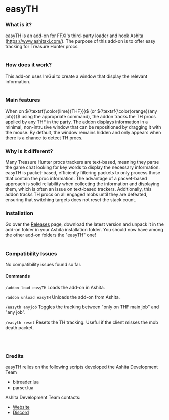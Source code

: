 # easyTH

### What is it?
easyTH is an add-on for FFXI's third-party loader and hook Ashita (https://www.ashitaxi.com/).
The purpose of this add-on is to offer easy tracking for Treasure Hunter procs.
<br></br>

### How does it work?
This add-on uses ImGui to create a window that display the relevant information.
<br></br>

### Main features
When on ${\textsf{\color{lime}{THF}}}$ (or ${\textsf{\color{orange}{any job}}}$ using the appropriate command), the addon tracks the TH procs applied by any THF in the party.
The addon displays information in a minimal, non-intrusive window that can be repositioned by dragging it with the mouse.
By default, the window remains hidden and only appears when there is a chance to detect TH procs.

### Why is it different?
Many Treasure Hunter procs trackers are text-based, meaning they parse the game chat looking for key words to display the necessary information.
easyTH is packet-based, efficiently filtering packets to only process those that contain the proc information.
The advantage of a packet-based approach is solid reliability when collecting the information and displaying them, which is often an issue on text-based trackers.
Additionally, this addon tracks TH procs on all engaged mobs until they are defeated, ensuring that switching targets does not reset the stack count.

### Installation
Go over the <a href="https://github.com/ariel-logos/easyTH/releases" target="_blank">Releases</a> page, download the latest version and unpack it in the add-on folder in your Ashita installation folder. You should now have among the other add-on folders the "easyTH" one!
<br></br>

### Compatibility Issues
No compatibility issues found so far.

#### Commands
```/addon load easyTH``` Loads the add-on in Ashita.

```/addon unload easyTH``` Unloads the add-on from Ashita.

```/easyth anyjob``` Toggles the tracking between "only on THF main job" and "any job".

```/easyth reset``` Resets the TH tracking. Useful if the client misses the mob death packet.

<br></br>

### Credits
easyTH relies on the following scripts developed the Ashita Development Team
<ul>
  <li>bitreader.lua</li>
  <li>parser.lua</li>
</ul>

Ashita Development Team contacts:
<ul>
<li><a href="https://www.ashitaxi.com" target="_blank">Website</a></li>
<li><a href="https://discord.gg/Ashita" target="_blank">Discord</a></li>
</ul>
